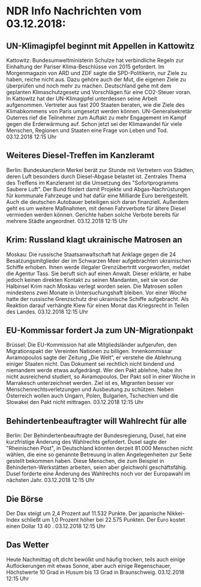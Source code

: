 # NDR Info Nachrichten vom 03.12.2018:


## UN-Klimagipfel beginnt mit Appellen in Kattowitz
Kattowitz:  Bundesumweltministerin Schulze hat verbindliche Regeln zur Einhaltung der Pariser Klima-Beschlüsse von 2015 gefordert. Im Morgenmagazin von ARD und ZDF sagte die SPD-Politikerin, nur Ziele zu haben, reiche nicht aus. Dazu gehöre auch der Mut, die eigenen Ziele zu überprüfen und noch mehr zu machen. Deutschland gehe mit dem geplanten Klimaschutzgesetz und Vorschlägen für eine CO2-Steuer voran. In Kattowitz hat der UN-Klimagipfel unterdessen seine Arbeit aufgenommen. Vertreter aus fast 200 Staaten beraten, wie die Ziele des Klimabkommens von Paris umgesetzt werden können. UN-Generalsekretär Guterres rief die Teilnehmer zum Auftakt zu mehr Engagement im Kampf gegen die Erderwärmung auf. Schon jetzt sei der Klimawandel für viele Menschen, Regionen und Staaten eine Frage von Leben und Tod. 03.12.2018 12:15 Uhr 

## Weiteres Diesel-Treffen im Kanzleramt
Berlin: 	Bundeskanzlerin Merkel berät zur Stunde mit Vertretern von Städten, deren Luft besonders durch Diesel-Abgase belastet ist. Zentrales Thema des Treffens im Kanzleramt ist die Umsetzung des "Sofortprogramms Saubere Luft". Der Bund fördert damit Projekte und Abgas-Nachrüstungen für kommunale Fahrzeuge und hat dafür eine Milliarde Euro bereitgestellt. Auch die deutschen Autobauer beteiligen sich daran finanziell. Außerdem geht es um weitere Maßnahmen, mit denen Fahrverbote für ältere Diesel vermieden werden können. Gerichte haben solche Verbote bereits für mehrere Städte angeordnet. 03.12.2018 12:15 Uhr 

## Krim: Russland klagt ukrainische Matrosen an
Moskau: Die russische Staatsanwaltschaft hat Anklage gegen die 24 Besatzungsmitglieder der im Schwarzen Meer aufgebrachten ukrainischen Schiffe erhoben. Ihnen werde illegaler Grenzübertritt vorgeworfen, meldet die Agentur Tass. Sie beruft sich auf einen Anwalt. Dieser erklärte, er habe jedoch keinen direkten Kontakt zu seinen Mandanten, seit sie von der Halbinsel Krim nach Moskau verlegt worden seien. Die Matrosen sollen mindestens zwei Monate in Untersuchungshaft bleiben. Vor einer Woche hatte der russische Grenzschutz drei ukrainische Schiffe aufgebracht. Als Reaktion darauf verhängte Kiew für einen Monat das Kriegsrecht in Teilen des Landes. 03.12.2018 12:15 Uhr 

## EU-Kommissar fordert Ja zum UN-Migrationpakt
Brüssel: Die EU-Kommission hat alle Mitgliedsländer aufgerufen, den Migrationspakt der Vereinten Nationen zu billigen. Innenkommissar Avramopoulos sagte der Zeitung „Die Welt“, er verstehe die Ablehnung einiger Staaten nicht. Das Dokument sei rechtlich nicht bindend und niemandem werde etwas aufgedrängt. Wer den Pakt ablehne, habe ihn nicht ausreichend studiert, so Avramopoulos. Der Pakt soll in einer Woche in Marrakesch unterzeichnet werden. Ziel ist es, Migranten besser vor Menschenrechtsverletzungen und Ausbeutung zu schützen. Neben Österreich wollen auch Ungarn, Polen, Bulgarien, Tschechien und die Slowakei den Pakt nicht mittragen. 03.12.2018 12:15 Uhr 

## Behindertenbeauftragter will Wahlrecht für alle
Berlin: Der Behindertenbeauftragte der Bundesregierung, Dusel, hat eine kurzfristige Änderung des Wahlrechts gefordert. Dusel sagte der "Rheinischen Post", in Deutschland könnten derzeit 81.000 Menschen nicht wählen, die eine so genannte Betreuung in allen Angelegenheiten zur Seite gestellt bekommen haben. Diese Menschen, die zum Beispiel in Behinderten-Werkstätten arbeiten, seien aber gleichwohl geschäftsfähig. Dusel forderte eine Änderung des Wahlrechts noch vor der Europawahl im nächsten Jahr. 03.12.2018 12:15 Uhr 

## Die Börse
Der Dax steigt um  2,4  Prozent auf  11.532 Punkte. Der japanische Nikkei-Index schließt um  1,0  Prozent höher bei  22.575  Punkten. Der Euro kostet einen Dollar  13 40 . 03.12.2018 12:15 Uhr 

## Das Wetter
Heute Nachmittag oft dicht bewölkt und häufig trocken, teils auch einige Auflockerungen mit etwas Sonne, aber auch einige Regenschauer, Höchstwerte 10 Grad in Husum bis 13 Grad in Braunschweig. 03.12.2018 12:15 Uhr 
